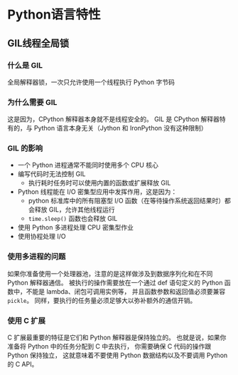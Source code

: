 # Python语言特性

## GIL线程全局锁

### 什么是 GIL

 全局解释器锁，一次只允许使用一个线程执行 Python 字节码

### 为什么需要 GIL

 这是因为，CPython 解释器本身就不是线程安全的。 GIL 是 CPython 解释器特有的，与 Python 语言本身无关（Jython 和 IronPython 没有这种限制）

### GIL 的影响

- 一个 Python 进程通常不能同时使用多个 CPU 核心
- 编写代码时无法控制 GIL
  - 执行耗时任务时可以使用内置的函数或扩展释放 GIL
- Python 线程能在 I/O 密集型应用中发挥作用，这是因为：
  - python 标准库中的所有阻塞型 I/O 函数（在等待操作系统返回结果时）都会释放 GIL，允许其他线程运行
  - `time.sleep()` 函数也会释放 GIL
- 使用 Python 多进程处理 CPU 密集型作业
- 使用协程处理 I/O

### 使用多进程的问题

如果你准备使用一个处理器池，注意的是这样做涉及到数据序列化和在不同 Python 解释器通信。 被执行的操作需要放在一个通过 def 语句定义的 Python 函数中，不能是 lambda、闭包可调用实例等， 并且函数参数和返回值必须要兼容 `pickle`。 同样，要执行的任务量必须足够大以弥补额外的通信开销。


### 使用 C 扩展

C 扩展最重要的特征是它们和 Python 解释器是保持独立的。 也就是说，如果你准备将 Python 中的任务分配到 C 中去执行， 你需要确保 C 代码的操作跟 Python 保持独立， 这就意味着不要使用 Python 数据结构以及不要调用 Python 的 C API。

